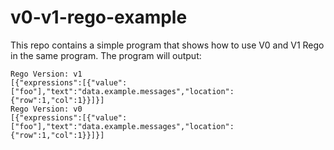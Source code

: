 # v0-v1-rego-example

This repo contains a simple program that shows how to use V0 and V1 Rego in the
same program. The program will output:

```
Rego Version: v1
[{"expressions":[{"value":["foo"],"text":"data.example.messages","location":{"row":1,"col":1}}]}]
Rego Version: v0
[{"expressions":[{"value":["foo"],"text":"data.example.messages","location":{"row":1,"col":1}}]}]
```
